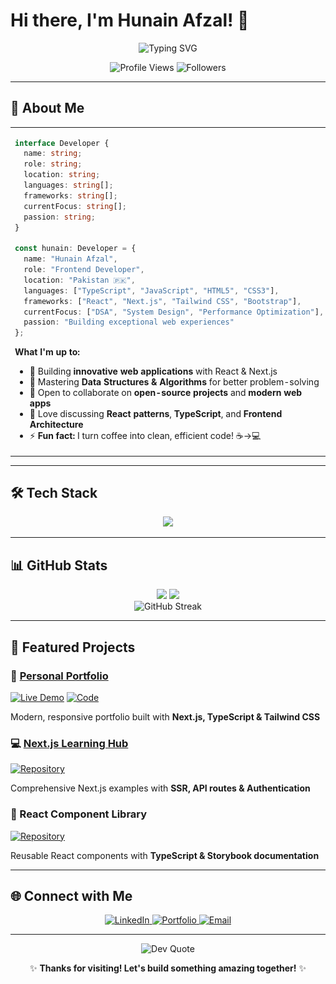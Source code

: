 # Hi there, I'm Hunain Afzal! 👋

<div align="center">
  <img src="https://readme-typing-svg.demolab.com?font=Fira+Code&size=24&pause=1000&color=2563EB&center=true&vCenter=true&width=600&lines=Frontend+Developer+%7C+React+Specialist;Building+Amazing+Web+Experiences;TypeScript+%E2%9C%A8+Next.js+%E2%9C%A8+Tailwind" alt="Typing SVG" />
</div>

<p align="center">
  <img src="https://komarev.com/ghpvc/?username=hunainafzal-dev&style=flat-square&color=2563EB" alt="Profile Views" />
  <img src="https://img.shields.io/github/followers/hunainafzal-dev?style=flat-square&color=2563EB" alt="Followers" />
</p>

---

## 🚀 About Me

<table>
<tr>
<td width="65%">

```typescript
interface Developer {
  name: string;
  role: string;
  location: string;
  languages: string[];
  frameworks: string[];
  currentFocus: string[];
  passion: string;
}

const hunain: Developer = {
  name: "Hunain Afzal",
  role: "Frontend Developer",
  location: "Pakistan 🇵🇰",
  languages: ["TypeScript", "JavaScript", "HTML5", "CSS3"],
  frameworks: ["React", "Next.js", "Tailwind CSS", "Bootstrap"],
  currentFocus: ["DSA", "System Design", "Performance Optimization"],
  passion: "Building exceptional web experiences"
};
```

**What I'm up to:**
- 🔭 Building **innovative web applications** with React & Next.js
- 🌱 Mastering **Data Structures & Algorithms** for better problem-solving
- 👥 Open to collaborate on **open-source projects** and **modern web apps**
- 💬 Love discussing **React patterns**, **TypeScript**, and **Frontend Architecture**
- ⚡ **Fun fact:** I turn coffee into clean, efficient code! ☕→💻

</td>
<td width="35%">
<img alt="Coding GIF" width="100%" src="https://raw.githubusercontent.com/devSouvik/devSouvik/master/gif3.gif" />
</td>
</tr>
</table>

---

## 🛠️ Tech Stack

<p align="center">
  <img src="https://skillicons.dev/icons?i=html,css,js,ts,react,nextjs,tailwind,git,github,vscode&theme=light" />
</p>

---

## 📊 GitHub Stats

<div align="center">
  <img height="180em" src="https://github-readme-stats.vercel.app/api?username=hunainafzal-dev&show_icons=true&theme=default&hide_border=true&title_color=2563EB&text_color=374151&icon_color=2563EB&bg_color=ffffff"/>
  <img height="180em" src="https://github-readme-stats.vercel.app/api/top-langs/?username=hunainafzal-dev&layout=compact&theme=default&hide_border=true&title_color=2563EB&text_color=374151&bg_color=ffffff"/>
</div>

<div align="center">
  <img src="https://github-readme-streak-stats.herokuapp.com/?user=hunainafzal-dev&theme=default&hide_border=true&background=ffffff&stroke=2563EB&ring=2563EB&fire=DC2626&currStreakLabel=2563EB" alt="GitHub Streak" />
</div>

---

## 🎯 Featured Projects

### 🌟 [Personal Portfolio](https://hunains-portfolio.vercel.app/)
[![Live Demo](https://img.shields.io/badge/Live_Demo-2563EB?style=for-the-badge&logo=vercel&logoColor=white)](https://hunains-portfolio.vercel.app/)
[![Code](https://img.shields.io/badge/Code-374151?style=for-the-badge&logo=github&logoColor=white)](https://github.com/hunainafzal-dev/portfolio)

Modern, responsive portfolio built with **Next.js, TypeScript & Tailwind CSS**

### 💻 [Next.js Learning Hub](https://github.com/hunainafzal-dev/Learn-Next-App)
[![Repository](https://img.shields.io/badge/Repository-374151?style=for-the-badge&logo=github&logoColor=white)](https://github.com/hunainafzal-dev/Learn-Next-App)

Comprehensive Next.js examples with **SSR, API routes & Authentication**

### 🚀 React Component Library
[![Repository](https://img.shields.io/badge/Repository-374151?style=for-the-badge&logo=github&logoColor=white)](#)

Reusable React components with **TypeScript & Storybook documentation**

---

## 🌐 Connect with Me

<p align="center">
  <a href="https://linkedin.com/in/hunain-arain-a7945b2b8">
    <img src="https://img.shields.io/badge/LinkedIn-0A66C2?style=for-the-badge&logo=linkedin&logoColor=white" alt="LinkedIn" />
  </a>
  <a href="https://hunains-portfolio.vercel.app/">
    <img src="https://img.shields.io/badge/Portfolio-000000?style=for-the-badge&logo=About.me&logoColor=white" alt="Portfolio" />
  </a>
  <a href="mailto:kajhunain@gmail.com">
    <img src="https://img.shields.io/badge/Email-EA4335?style=for-the-badge&logo=gmail&logoColor=white" alt="Email" />
  </a>
</p>

---

<div align="center">
  <img src="https://quotes-github-readme.vercel.app/api?type=horizontal&theme=light" alt="Dev Quote" />
</div>

<div align="center">
  
✨ **Thanks for visiting! Let's build something amazing together!** ✨

</div>
